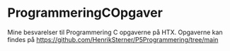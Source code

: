 # ProgrammeringCOpgaver
Mine besvarelser til Programmering C opgaverne på HTX. Opgaverne kan findes på https://github.com/HenrikSterner/P5Programmering/tree/main
